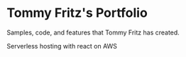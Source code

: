# Tommy Fritz's Portfolio
Samples, code, and features that Tommy Fritz has created.

Serverless hosting with react on AWS
